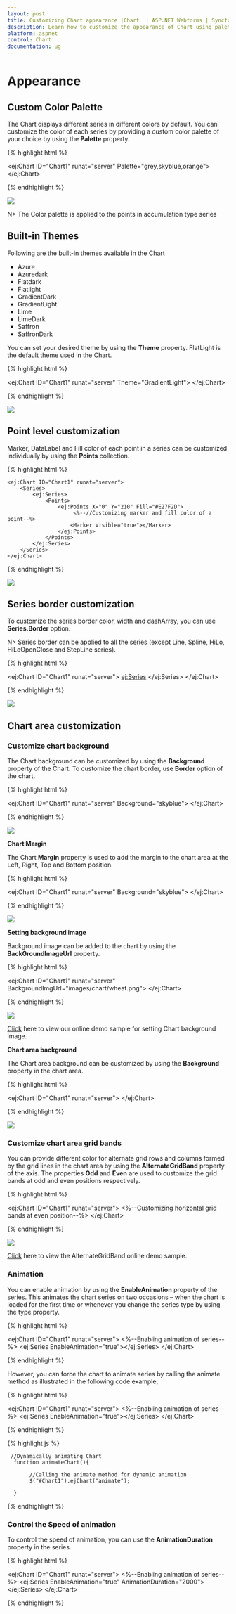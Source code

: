 ```yaml
---
layout: post
title: Customizing Chart appearance |Chart  | ASP.NET Webforms | Syncfusion
description: Learn how to customize the appearance of Chart using palettes, themes, color, background and animation. 
platform: aspnet
control: Chart
documentation: ug
---
```


# Appearance

## Custom Color Palette

The Chart displays different series in different colors by default. You can customize the color of each series by providing a custom color palette of your choice by using the **Palette** property. 

{% highlight html %}

  <ej:Chart ID="Chart1" runat="server" Palette="grey,skyblue,orange">
  </ej:Chart>

{% endhighlight %}


![](Appearance_images/Appearance_img1.png)


N> The Color palette is applied to the points in accumulation type series

## Built-in Themes

Following are the built-in themes available in the Chart

* Azure
* Azuredark
* Flatdark
* Flatlight
* GradientDark
* GradientLight
* Lime
* LimeDark
* Saffron
* SaffronDark

You can set your desired theme by using the **Theme** property. FlatLight is the default theme used in the Chart.

{% highlight html %}

  <ej:Chart ID="Chart1" runat="server" Theme="GradientLight">
  </ej:Chart>


{% endhighlight %}

![](Appearance_images/Appearance_img2.png)


## Point level customization

Marker, DataLabel and Fill color of each point in a series can be customized individually by using the **Points** collection.

{% highlight html %}

    <ej:Chart ID="Chart1" runat="server">
        <Series>
            <ej:Series>
                <Points>
                    <ej:Points X="0" Y="210" Fill="#E27F2D">
                         <%--//Customizing marker and fill color of a point--%>
                        <Marker Visible="true"></Marker>
                    </ej:Points>
                </Points>
            </ej:Series>
        </Series>
    </ej:Chart>

{% endhighlight %}

![](Appearance_images/Appearance_img3.png)


## Series border customization

To customize the series border color, width and dashArray, you can use **Series.Border** option. 

N> Series border can be applied to all the series (except Line, Spline, HiLo, HiLoOpenClose and StepLine series).

{% highlight html %}

<ej:Chart ID="Chart1" runat="server">
    <Series>
        <ej:Series>
            <Border Color="blue" Width="2" DashArray="5,3" /> 
        </ej:Series>
    </Series>
</ej:Chart>

{% endhighlight %}

![](Appearance_images/Appearance_img4.png)


## Chart area customization

### Customize chart background

The Chart background can be customized by using the **Background** property of the Chart. To customize the chart border, use **Border** option of the chart. 

{% highlight html %}

 <ej:Chart ID="Chart1" runat="server" Background="skyblue">
   <ChartBorder Color="#FF0000" Width="2" Opacity="0.35" />
 </ej:Chart>


{% endhighlight %} 

![](Appearance_images/Appearance_img5.png)


**Chart Margin**

The Chart **Margin** property is used to add the margin to the chart area at the Left, Right, Top and Bottom position.

{% highlight html %}

<ej:Chart ID="Chart1" runat="server" Background="skyblue">
   <Margin Left="40" Right="40" Top="40" Bottom="40" />
</ej:Chart>


{% endhighlight %} 

![](Appearance_images/Appearance_img6.png)


**Setting background image**

Background image can be added to the chart by using the **BackGroundImageUrl** property.

{% highlight html %}

<ej:Chart ID="Chart1" runat="server" BackgroundImgUrl="images/chart/wheat.png">
</ej:Chart>


{% endhighlight %} 

![](Appearance_images/Appearance_img7.png)


[Click](http://asp.syncfusion.com/demos/web/chart/tooltiptemplate.aspx) here to view our online demo sample for setting Chart background image.


**Chart area background**

The Chart area background can be customized by using the **Background** property in the chart area. 

{% highlight html %}

<ej:Chart ID="Chart1" runat="server">
    <ChartArea Background="skyblue"></ChartArea>
</ej:Chart>

{% endhighlight %} 

![](Appearance_images/Appearance_img8.png)


### Customize chart area grid bands

You can provide different color for alternate grid rows and columns formed by the grid lines in the chart area by using the **AlternateGridBand** property of the axis. The properties **Odd** and **Even** are used to customize the grid bands at odd and even positions respectively. 

{% highlight html %}

<ej:Chart ID="Chart1" runat="server">
    <PrimaryYAxis>
        <AlternateGridBand>
            <%--Customizing horizontal grid bands at even position--%>
            <Even Fill="#A7A9AB" Opacity="0.1" />
        </AlternateGridBand>
    </PrimaryYAxis>
</ej:Chart>

{% endhighlight %} 

![](Appearance_images/Appearance_img9.png)

[Click](http://asp.syncfusion.com/demos/web/chart/alternategridband.aspx) here to view the AlternateGridBand online demo sample.


### Animation

You can enable animation by using the **EnableAnimation** property of the series. This animates the chart series on two occasions – when the chart is loaded for the first time or whenever you change the series type by using the type property.

{% highlight html %}

<ej:Chart ID="Chart1" runat="server">
   <Series>
       <%--Enabling animation of series--%>
       <ej:Series EnableAnimation="true"></ej:Series>
   </Series>
</ej:Chart>

{% endhighlight %}

However, you can force the chart to animate series by calling the animate method as illustrated in the following code example,


{% highlight html %}

<ej:Chart ID="Chart1" runat="server">
   <Series>
       <%--Enabling animation of series--%>
       <ej:Series EnableAnimation="true"></ej:Series>
   </Series>
</ej:Chart>

{% endhighlight %}


{% highlight js %}

     //Dynamically animating Chart
      function animateChart(){

           //Calling the animate method for dynamic animation
           $("#Chart1").ejChart("animate");      
        
      }

{% endhighlight %}

### Control the Speed of animation

To control the speed of animation, you can use the **AnimationDuration** property in the series.

{% highlight html %}

<ej:Chart ID="Chart1" runat="server">
   <Series>
       <%--Enabling animation of series--%>
       <ej:Series EnableAnimation="true" AnimationDuration="2000"></ej:Series>
   </Series>
</ej:Chart>

{% endhighlight %}